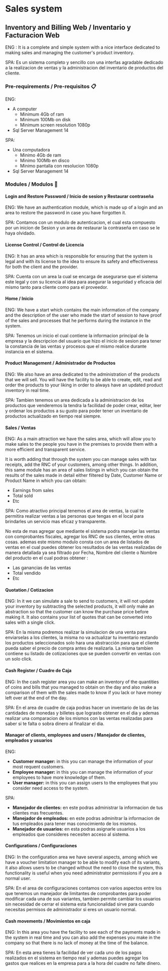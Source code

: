 
# Sales system
## Inventory and Billing Web / Inventario y Facturacion Web 

ENG :
It is a complete and simple system with a nice interface dedicated to making sales and managing the customer's product inventory.

SPA:
Es un sistema completo y sencillo con una interfas agradable dedicado a la realizacion de ventas y la administracion del inventario de productos del cliente.

### Pre-requirements  / Pre-requisitos 📋
ENG:
 - A computer  
	 - Minimum 4Gb of ram  
	 - Minimum 100Mb on disk  
	 - Minimum screen resolution 1080p 
 - Sql Server Management 14

SPA:
 - Una computadora  
	 - Minimo 4Gb de ram  
	 - Minimo 100Mb en disco  
	 - Minimo pantalla con resolucion 1080p
 - Sql Server Management 14

### Modules / Modulos 🔧
#### Login and Restore Password / Inicio de sesion y Restaurar contraseña 
ENG:
We have an authentication module, which is made up of a login and an area to restore the password in case you have forgotten it.

SPA:
Contamos con un modulo de autenticacion, el cual esta compuesto por un inicion de Sesion y un area de restaurar la contraseña en caso se le haya olvidado.

#### License Control / Control de Licencia
ENG:
It has an area which is responsible for ensuring that the system is legal and with its license to the idea to ensure its safety and effectiveness for both the client and the provider.

SPA:
Cuenta con un area la cual se encarga de asegurarse que el sistema este legal y con su licencia al idea para asegurar la seguridad y eficacia del mismo tanto para cliente como para el proveedor.

#### Home / Inicio
ENG:
We have a start which contains the main information of the company and the description of the user who made the start of session to have proof of the sales and processes that he performs during the instance in the system.

SPA:
Tenemos un inicio el cual contiene la informacion principal de la empresa y la descripcion del usuario que hizo el inicio de sesion para tener la constancia de las ventas y procesos que el mismo realice durante instancia en el sistema.

#### Product Management / Administrador de Productos
ENG:
We also have an area dedicated to the administration of the products that we will sell. You will have the facility to be able to create, edit, read and order the products to your liking in order to always have an updated product inventory in real time.

SPA:
Tambien tenemos un area dedicada a la administracion de los productos que venderemos la tendra la facilidad de poder crear, editar, leer y ordenar los productos a su gusto para poder tener un inventario de productos actualizado en tiempo real siempre.

#### Sales / Ventas
ENG:
As a main attraction we have the sales area, which will allow you to make sales to the people you have in the premises to provide them with a more efficient and transparent service.

It is worth adding that through the system you can manage sales with tax receipts, add the RNC of your customers, among other things. In addition, this same module has an area of ​​sales listings in which you can obtain the results of the sales made in detail either filtered by Date, Customer Name or Product Name in which you can obtain:
 - Earnings from sales
 - Total sold
 - Etc

SPA:
Como atractivo principal tenemos el area de ventas, la cual te permitira realizar ventas a las personas que tengas en el local para brindarles un servicio mas eficaz y transparente.

No esta de mas agregar que mediante el sistema podra manejar las ventas con comprobantes fiscales, agregar los RNC de sus clientes, entre otras cosas. ademas este mismo modulo consta con un area de listados de ventas en el cual puedes obtener los resultados de las ventas realizadas de manera detallada  ya sea filtrado por Fecha, Nombre del cliente o Nombre del producto en el cual podras obtener :
 - Las ganancias de las ventas 
 - Total vendido 
 - Etc

#### Quotation / Cotizacion
ENG:
In it we can simulate a sale to send to customers, it will not update your inventory by subtracting the selected products, it will only make an abstraction so that the customer can know the purchase price before making it. It also contains your list of quotes that can be converted into sales with a single click.

SPA:
En la misma podremos realizar la simulacion de una venta para enviarselas a los clientes, la misma no va actualizar tu inventario restando los productos seleccionados solo hara una abstracción para que el cliente pueda saber el precio de compra antes de realizarla. La misma tambien contiene su listado de cotizaciones que se pueden convertir en ventas con un solo click.

#### Cash Register / Cuadre de Caja
ENG:
In the cash register area you can make an inventory of the quantities of coins and bills that you managed to obtain on the day and also make a comparison of them with the sales made to know if you lack or have money left over at the end of the day.

SPA:
En el area de cuadre de caja podras hacer un inventario de las de las cantidades de monedas y billetes que lograste obtener en el dia y ademas realizar una comparacion de los mismos con las ventas realizadas para saber si te falta o sobra dinero al finalizar el dia.

####   Manager of clients, employees and users / Manejador de clientes, empleados y usuarios
ENG:
 - **Customer manager:** in this you can manage the information of your most requent customers.
 - **Employee manager:** in this you can manage the information of your employees to have more knowledge of them.
 - **User manager:** in this you can assign users to the employees that you consider need access to the system.

SPA:
 - **Manejador de clientes:** en este podras administrar la informacion de tus clientes mas frecuentes.
 - **Manejador de empleados:** en este podras adminitrar la informacion de tus empleados para tener mas conocimiento de los mismos. 
 - **Manejador de usuarios:** en esta podras asignarle usuarios a los empleados que consideres necesiten acceso al sistema.

#### Configurations / Configuraciones
ENG: 
In the configuration area we have several aspects, among which we have a voucher limitation manager to be able to modify each of its variants, it also allows users to be changed without the need to close the system, this functionality is useful when you need administrator permissions if you are a normal user.

SPA: 
En el area de configuraciones contamos con varios aspectos entre los que tenemos un manejador de limitantes de comprobantes para poder modificar cada una de sus variantes, tambien permite cambiar los usuarios sin necesidad de cerrar el sistema esta funcionalidad sirve para cuando necesitas permisos de administrador si eres un usuario normal.

#### Cash movements / Movimientos en caja
ENG:
In this area you have the facility to see each of the payments made in the system in real time and you can also add the expenses you make in the company so that there is no lack of money at the time of the balance.

SPA:
En esta area tienes la facilidad de ver cada uno de los pagos realizados en el sistema en tiempo real y ademas puedes agregar los gastos que realices en la empresa para a la hora del cuadre no falte dinero.

